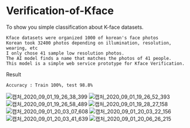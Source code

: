 # Verification-of-Kface
To show you simple classification about K-face datasets.
```
Kface datasets were organized 1000 of korean's face photos
Korean took 32400 photos depending on illumination, resolution, wearing, etc
I only chose 41 sample low resolution photos.
The AI model finds a name that matches the photos of 41 people. 
This model is a simple web service prototype for Kface Verification.
```
Result
```
Accuracy : Train 100%, test 98.8%
```
![캡처_2020_09_01_19_26_38_399](https://user-images.githubusercontent.com/70565376/91842456-11b87080-ec8f-11ea-9c66-abbf410d7706.png)
![캡처_2020_09_01_19_26_52_393](https://user-images.githubusercontent.com/70565376/91842460-12510700-ec8f-11ea-8076-317004f5008e.png)
![캡처_2020_09_01_19_26_58_489](https://user-images.githubusercontent.com/70565376/91842461-12e99d80-ec8f-11ea-9115-54e821af640f.png)
![캡처_2020_09_01_19_28_27_158](https://user-images.githubusercontent.com/70565376/91842463-12e99d80-ec8f-11ea-86a6-1e31e1f25dbb.png)
![캡처_2020_09_01_20_03_07_608](https://user-images.githubusercontent.com/70565376/91842465-13823400-ec8f-11ea-80cc-c95ad5c98bd7.png)
![캡처_2020_09_01_20_03_22_156](https://user-images.githubusercontent.com/70565376/91842466-13823400-ec8f-11ea-938f-6214a9ec36a7.png)
![캡처_2020_09_01_20_03_41_639](https://user-images.githubusercontent.com/70565376/91842467-141aca80-ec8f-11ea-9be8-f9a3309640ce.png)
![캡처_2020_09_01_20_06_26_215](https://user-images.githubusercontent.com/70565376/91842468-141aca80-ec8f-11ea-9406-9bcc2811d8df.png)



